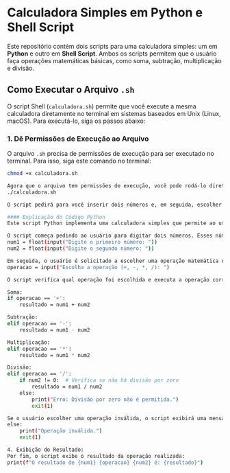 # Calculadora Simples em Python e Shell Script

Este repositório contém dois scripts para uma calculadora simples: um em **Python** e outro em **Shell Script**. Ambos os scripts permitem que o usuário faça operações matemáticas básicas, como soma, subtração, multiplicação e divisão.

## Como Executar o Arquivo `.sh`

O script Shell (`calculadora.sh`) permite que você execute a mesma calculadora diretamente no terminal em sistemas baseados em Unix (Linux, macOS). Para executá-lo, siga os passos abaixo:

### 1. **Dê Permissões de Execução ao Arquivo**

O arquivo `.sh` precisa de permissões de execução para ser executado no terminal. Para isso, siga este comando no terminal:

```bash
chmod +x calculadora.sh

Agora que o arquivo tem permissões de execução, você pode rodá-lo diretamente no terminal com o seguinte comando:
./calculadora.sh

O script pedirá para você inserir dois números e, em seguida, escolher uma operação entre soma, subtração, multiplicação e divisão. O resultado será mostrado na tela.

#### Explicação do Código Python
Este script Python implementa uma calculadora simples que permite ao usuário realizar operações matemáticas básicas, como soma, subtração, multiplicação e divisão, entre dois números inseridos. A seguir, explicamos como o código funciona.

O script começa pedindo ao usuário para digitar dois números. Esses números são capturados como entradas de texto e convertidos para o tipo float para permitir cálculos com números decimais:
num1 = float(input("Digite o primeiro número: "))
num2 = float(input("Digite o segundo número: "))

Em seguida, o usuário é solicitado a escolher uma operação matemática entre soma, subtração, multiplicação ou divisão. A operação escolhida é capturada e armazenada na variável operacao:
operacao = input("Escolha a operação (+, -, *, /): ")

O script verifica qual operação foi escolhida e executa a operação correspondente:

Soma:
if operacao == '+':
    resultado = num1 + num2

Subtração:
elif operacao == '-':
    resultado = num1 - num2

Multiplicação:
elif operacao == '*':
    resultado = num1 * num2

Divisão:
elif operacao == '/':
    if num2 != 0:  # Verifica se não há divisão por zero
        resultado = num1 / num2
    else:
        print("Erro: Divisão por zero não é permitida.")
        exit(1)

Se o usuário escolher uma operação inválida, o script exibirá uma mensagem de erro e encerrará a execução:
else:
    print("Operação inválida.")
    exit(1)

4. Exibição do Resultado:
Por fim, o script exibe o resultado da operação realizada:
print(f"O resultado de {num1} {operacao} {num2} é: {resultado}")

























